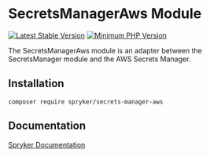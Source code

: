 # SecretsManagerAws Module
[![Latest Stable Version](https://poser.pugx.org/spryker/secrets-manager-aws/v/stable.svg)](https://packagist.org/packages/spryker/secrets-manager-aws)
[![Minimum PHP Version](https://img.shields.io/badge/php-%3E%3D%208.2-8892BF.svg)](https://php.net/)

The SecretsManagerAws module is an adapter between the SecretsManager module and the AWS Secrets Manager.

## Installation

```
composer require spryker/secrets-manager-aws
```

## Documentation

[Spryker Documentation](https://docs.spryker.com)
